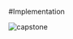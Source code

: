 #Implementation

![capstone](https://github.com/user-attachments/assets/b986f0e6-447a-4350-afbd-6bb704e604fb)
